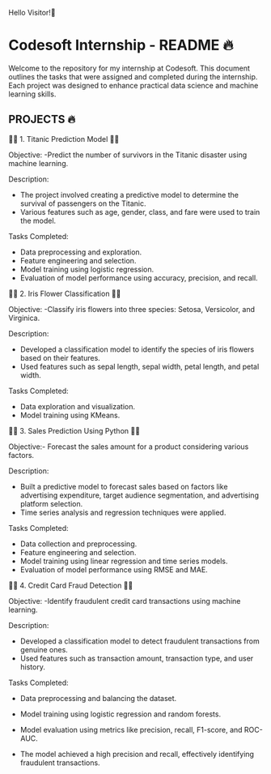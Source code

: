 Hello Visitor!👋

# Codesoft Internship - README 🔥

Welcome to the repository for my internship at Codesoft. This document outlines the tasks that were assigned and completed during the internship. 
Each project was designed to enhance practical data science and machine learning skills.

## PROJECTS  🔥 
🌟💫 1. Titanic Prediction Model 💫🌟

Objective:
-Predict the number of survivors in the Titanic disaster using machine learning.

Description:
- The project involved creating a predictive model to determine the survival of passengers on the Titanic.
- Various features such as age, gender, class, and fare were used to train the model.

Tasks Completed:
- Data preprocessing and exploration.
- Feature engineering and selection.
- Model training using logistic regression.
- Evaluation of model performance using accuracy, precision, and recall.


🌟💫 2. Iris Flower Classification 💫🌟

Objective:
-Classify iris flowers into three species: Setosa, Versicolor, and Virginica.

Description:
- Developed a classification model to identify the species of iris flowers based on their features.
- Used features such as sepal length, sepal width, petal length, and petal width.

Tasks Completed:
- Data exploration and visualization.
- Model training using KMeans.


🌟💫  3. Sales Prediction Using Python 💫🌟

Objective:- Forecast the sales amount for a product considering various factors.

Description:
- Built a predictive model to forecast sales based on factors like advertising expenditure, target audience segmentation, and advertising platform selection.
- Time series analysis and regression techniques were applied.

Tasks Completed:
- Data collection and preprocessing.
- Feature engineering and selection.
- Model training using linear regression and time series models.
- Evaluation of model performance using RMSE and MAE.


 🌟💫 4. Credit Card Fraud Detection 💫🌟
 
Objective:
-Identify fraudulent credit card transactions using machine learning.

Description:
- Developed a classification model to detect fraudulent transactions from genuine ones.
- Used features such as transaction amount, transaction type, and user history.

Tasks Completed:
- Data preprocessing and balancing the dataset.
- Model training using logistic regression and random forests.
- Model evaluation using metrics like precision, recall, F1-score, and ROC-AUC.

- The model achieved a high precision and recall, effectively identifying fraudulent transactions.



